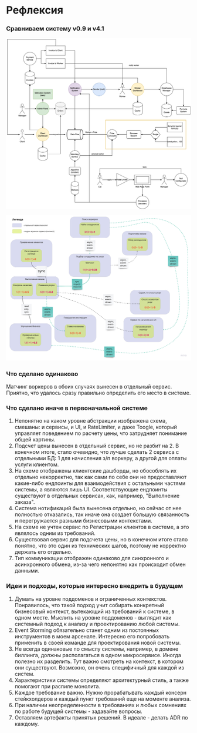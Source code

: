 # Рефлексия 

### Сравниваем систему v0.9 и v4.1

![Дизайн первоначальной системы](../v0.9/design.png)

![Дизайн систем по окончанию работ над ней](../v4.1/arch-after.png)

### Что сделано одинаково

Матчинг воркеров в обоих случаях вынесен в отдельный сервис. Приятно, что удалось сразу правильно определить его место в системе.

### Что сделано иначе в первоначальной системе

1. Непонятно на каком уровне абстракции изображена схема, смешаны: и сервисы, и UI, и RateLimiter, и даже Toogle, который управляет поведением по расчету цены, что затрудняет понимание общей картины. 
2. Подсчет цены вынесен в отдельный сервис, но не разбит на 2. В конечном итоге, стало очевидно, что лучше сделать 2 сервиса с отдельными БД: 1 для начисления з/п воркеру, а другой для оплаты услуги клиентом.
3. На схеме отображены клиентские дашборды, но обособлять их отдельно некорректно, так как сами по себе они не предоставляют какие-либо ендпоинты для взаимодействия с остальными частями системы, а являются лишь UI. Соответствующие ендпоинты существуют в отдельных сервисах, как, например, "Выполнение заказа".
4. Система нотификаций была вынесена отдельно, но сейчас от нее полностью отказались, так иначе она создает большую связанность и перегружается разными бизнесовыми контекстами. 
5. На схеме не учтен сервис по Регистрации клиентов в системе, а это являлось одним из требований.
6. Существовал сервис для подсчета цены, но в конечном итоге стало понятно, что это один из технических шагов, поэтому не корректно держать его отдельно. 
7. Тип коммуникации отображен одинаково для синхронного и асинхронного обмена, из-за чего непонятно как происходит обмен данными. 

### Идеи и подходы, которые интересно внедрить в будущем

1. Думать на уровне поддоменов и ограниченных контекстов. Понравилось, что такой подход учит собирать конкретный бизнесовый контекст, вытекающий из требований к системе, в одном месте. Мыслить на уровне поддоменов - выглядит как системный подход к анализу и проектированию любой системы. 
2. Event Storming обязательно станет одним из постоянных инструментов в моем арсенале. Интересно его попробовать применить в своей команде для проектирования новой системы.
3. Не всегда одинаковые по смыслу системы, например, в домене биллинга, должны располагаться в одном микросервисе. Иногда полезно их разделить. Тут важно смотреть на контекст, в котором они существуют. Возможно, он очень специфичный для каждой из систем. 
4. Характеристики системы определяют архитектурный стиль, а также помогают при распиле монолита.  
5. Каждое требование важно. Нужно прорабатывать каждый консерн стейкхолдеров и каждый пункт требований еще на моменте анализа.
6. При наличии неопределенности в требованиях и любых сомнениях по работе будущей системы - задавайте вопросы.
7. Оставляем артефакты принятых решений. В идеале - делать ADR по каждому.
